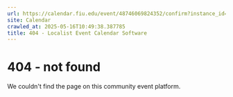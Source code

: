 ```yaml
---
url: https://calendar.fiu.edu/event/48746069824352/confirm?instance_id=48746069832549&return=https%3A%2F%2Fcalendar.fiu.edu%2Fcalendar%3Fevent_types%255B%255D%3D121719
site: Calendar
crawled_at: 2025-05-16T10:49:38.387785
title: 404 - Localist Event Calendar Software
---
```


# 404 - not found
We couldn't find the page on this community event platform.
